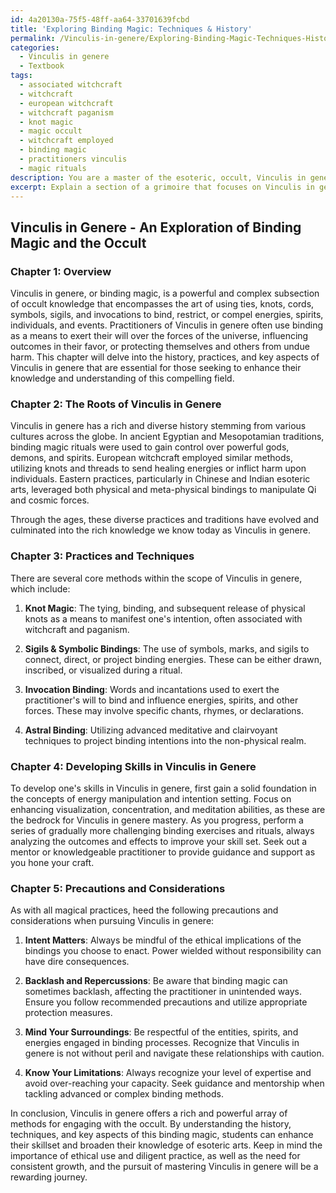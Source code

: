 ```yaml
---
id: 4a20130a-75f5-48ff-aa64-33701639fcbd
title: 'Exploring Binding Magic: Techniques & History'
permalink: /Vinculis-in-genere/Exploring-Binding-Magic-Techniques-History/
categories:
  - Vinculis in genere
  - Textbook
tags:
  - associated witchcraft
  - witchcraft
  - european witchcraft
  - witchcraft paganism
  - knot magic
  - magic occult
  - witchcraft employed
  - binding magic
  - practitioners vinculis
  - magic rituals
description: You are a master of the esoteric, occult, Vinculis in genere and education, you have written many textbooks on the subject in ways that provide students with rich and deep understanding of the subject. You are being asked to write textbook-like sections on a topic and you do it with full context, explainability, and reliability in accuracy to the true facts of the topic at hand, in a textbook style that a student would easily be able to learn from, in a rich, engaging, and contextual way. Always include relevant context (such as formulas and history), related concepts, and in a way that someone can gain deep insights from.
excerpt: Explain a section of a grimoire that focuses on Vinculis in genere, detailing its history, practices, and key aspects that a student seeking deeper insights and understanding of the occult would need to learn. Include a brief synopsis of how one can develop their skills in this specific aspect and mention any precautions or considerations they should take into account as they embark on their journey of mastering Vinculis in genere.
---
```


## Vinculis in Genere - An Exploration of Binding Magic and the Occult

### Chapter 1: Overview

Vinculis in genere, or binding magic, is a powerful and complex subsection of occult knowledge that encompasses the art of using ties, knots, cords, symbols, sigils, and invocations to bind, restrict, or compel energies, spirits, individuals, and events. Practitioners of Vinculis in genere often use binding as a means to exert their will over the forces of the universe, influencing outcomes in their favor, or protecting themselves and others from undue harm. This chapter will delve into the history, practices, and key aspects of Vinculis in genere that are essential for those seeking to enhance their knowledge and understanding of this compelling field.

### Chapter 2: The Roots of Vinculis in Genere

Vinculis in genere has a rich and diverse history stemming from various cultures across the globe. In ancient Egyptian and Mesopotamian traditions, binding magic rituals were used to gain control over powerful gods, demons, and spirits. European witchcraft employed similar methods, utilizing knots and threads to send healing energies or inflict harm upon individuals. Eastern practices, particularly in Chinese and Indian esoteric arts, leveraged both physical and meta-physical bindings to manipulate Qi and cosmic forces.

Through the ages, these diverse practices and traditions have evolved and culminated into the rich knowledge we know today as Vinculis in genere.

### Chapter 3: Practices and Techniques

There are several core methods within the scope of Vinculis in genere, which include:

1. **Knot Magic**: The tying, binding, and subsequent release of physical knots as a means to manifest one's intention, often associated with witchcraft and paganism.

2. **Sigils & Symbolic Bindings**: The use of symbols, marks, and sigils to connect, direct, or project binding energies. These can be either drawn, inscribed, or visualized during a ritual.

3. **Invocation Binding**: Words and incantations used to exert the practitioner's will to bind and influence energies, spirits, and other forces. These may involve specific chants, rhymes, or declarations.

4. **Astral Binding**: Utilizing advanced meditative and clairvoyant techniques to project binding intentions into the non-physical realm.

### Chapter 4: Developing Skills in Vinculis in Genere

To develop one's skills in Vinculis in genere, first gain a solid foundation in the concepts of energy manipulation and intention setting. Focus on enhancing visualization, concentration, and meditation abilities, as these are the bedrock for Vinculis in genere mastery. As you progress, perform a series of gradually more challenging binding exercises and rituals, always analyzing the outcomes and effects to improve your skill set. Seek out a mentor or knowledgeable practitioner to provide guidance and support as you hone your craft.

### Chapter 5: Precautions and Considerations

As with all magical practices, heed the following precautions and considerations when pursuing Vinculis in genere:

1. **Intent Matters**: Always be mindful of the ethical implications of the bindings you choose to enact. Power wielded without responsibility can have dire consequences.

2. **Backlash and Repercussions**: Be aware that binding magic can sometimes backlash, affecting the practitioner in unintended ways. Ensure you follow recommended precautions and utilize appropriate protection measures.

3. **Mind Your Surroundings**: Be respectful of the entities, spirits, and energies engaged in binding processes. Recognize that Vinculis in genere is not without peril and navigate these relationships with caution.

4. **Know Your Limitations**: Always recognize your level of expertise and avoid over-reaching your capacity. Seek guidance and mentorship when tackling advanced or complex binding methods.

In conclusion, Vinculis in genere offers a rich and powerful array of methods for engaging with the occult. By understanding the history, techniques, and key aspects of this binding magic, students can enhance their skillset and broaden their knowledge of esoteric arts. Keep in mind the importance of ethical use and diligent practice, as well as the need for consistent growth, and the pursuit of mastering Vinculis in genere will be a rewarding journey.
